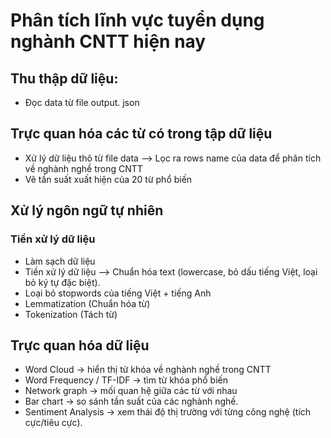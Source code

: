 # Phân tích lĩnh vực tuyển dụng nghành CNTT hiện nay

## Thu thập dữ liệu:

- Đọc data từ file output. json

## Trực quan hóa các từ có trong tập dữ liệu

- Xử lý dữ liệu thô từ file data --> Lọc ra rows name của data để phân tích về nghành nghề trong CNTT
- Vẽ tần suất xuất hiện của 20 từ phổ biến

## Xử lý ngôn ngữ tự nhiên

### Tiền xử lý dữ liệu

- Làm sạch dữ liệu
- Tiền xử lý dữ liệu --> Chuẩn hóa text (lowercase, bỏ dấu tiếng Việt, loại bỏ ký tự đặc biệt).
- Loại bỏ stopwords của tiếng Việt + tiếng Anh
- Lemmatization (Chuẩn hóa từ)
- Tokenization (Tách từ)

## Trực quan hóa dữ liệu

- Word Cloud → hiển thị từ khóa về nghành nghề trong CNTT
- Word Frequency / TF-IDF → tìm từ khóa phổ biến
- Network graph → mối quan hệ giữa các từ với nhau
- Bar chart → so sánh tần suất của các nghành nghề.
- Sentiment Analysis → xem thái độ thị trường với từng công nghệ (tích cực/tiêu cực).